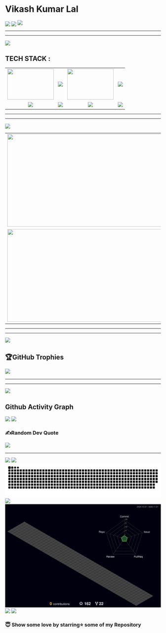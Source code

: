 # Vikash Kumar Lal


<!-- /*profile viewer source!*/ -->

<img align=center src="https://camo.githubusercontent.com/4fa9a5bdefafee7e59ad2086429306dfc0c902d0db4d2d1fdfb534b1767d9f62/68747470733a2f2f646576656c6f706572732e67697068792e636f6d2f6272616e63682f6d61737465722f7374617469632f6170692d35313264333663303936363236383237313731303861333862626235633537642e676966" />

<img align=center src="https://raw.githubusercontent.com/andreasbm/readme/master/assets/lines/colored.png" />

<!-- PROFILE VIEWS -->
<!-- <img align=center src="https://visitcount.itsvg.in/api?id=Therobo77&icon=10&color=0" /> -->
<img src="https://camo.githubusercontent.com/ce380e1e85f538d898c80023c1d97f09916e7eb66266eda50ed7a66a3482544f/68747470733a2f2f6b6f6d617265762e636f6d2f67687076632f3f757365726e616d653d4e617a6d75735361796164267374796c653d666c61742d737175617265"/>

<!--  -->

--------------------------------------------------------------------------------------------------------------------------------------------------------------
--------------------------------------------------------------------------------------------------------------------------------------------------------------
<img align=center src="https://raw.githubusercontent.com/andreasbm/readme/master/assets/lines/colored.png" />
<!-- 
user-image (NAZMIN)
<img align=center src="https://user-images.githubusercontent.com/105915742/200315793-960ce749-3d2f-4f30-85d6-96e3116426f0.gif" /> -->

## TECH STACK :
<table  align=center>
  <tr>
 <td align=center> <img src="https://upload.wikimedia.org/wikipedia/commons/thumb/d/d9/Node.js_logo.svg/1280px-Node.js_logo.svg.png"  height=100   width=150 ></td>
     <td align=center> <img src="https://upload.wikimedia.org/wikipedia/commons/thumb/a/a7/React-icon.svg/1280px-React-icon.svg.png" height=100   ></td>
    <td align=center> <img src="https://upload.wikimedia.org/wikipedia/commons/4/49/Redux.png"  height=100   width=150 ></td>
     <td align=center> <img src="https://img.icons8.com/nolan/64/wikipedia.png"  height=100  ></td>
  </tr>
  <tr>
  <td align=center>  <img src="https://img.icons8.com/color/48/null/chakra-ui.png"   width=100  ></td>
   <td align=center> <img src="https://upload.wikimedia.org/wikipedia/commons/thumb/b/b2/Bootstrap_logo.svg/768px-Bootstrap_logo.svg.png"  height=100    ></td>
  <td align=center> <img src="https://git-scm.com/images/logos/downloads/Git-Icon-1788C.png"  height=100  ></td>
  <td align=center> <img src="https://img.icons8.com/plasticine/100/null/github.png"  height=100  ></td>
  </tr>

</table>


--------------------------------------------------------------------------------------------------------------------------------------------------------------
--------------------------------------------------------------------------------------------------------------------------------------------------------------

<img align=center src="https://raw.githubusercontent.com/andreasbm/readme/master/assets/lines/colored.png" />





<!-- )](https://github-readme-stats.vercel.app/api?username=Therobo77&hide_border=false&include_all_commits=true&count_private=true&show_icons=true) -->
<!-- )](https://github-readme-stats.vercel.app/api?username=Therobo77&hide_border=false&include_all_commits=true&count_private=true&show_icons=true) -->

<table  align=center>
  <tr>
    <td align=center> <img src="http://github-readme-streak-stats.herokuapp.com?user=Therobo77&theme=tokyonight_duo&date_format=j%20M%5B%20Y%5D"  height=300   width=500 ></td>
    
  <td align=center> 
    <img src="https://github-readme-stats.vercel.app/api?username=Therobo77&hide_border=false&include_all_commits=true&count_private=true&show_icons=true" alt="Loading"height=300 width=500/>
    </td>
    
  </tr>
  <tr>
  <td align=center>  <img src="https://camo.githubusercontent.com/491294d8860bf803756b2f7451e72904323f79faff57f553fbbb77d35e647195/68747470733a2f2f6769746875622d726561646d652d73746174732e76657263656c2e6170702f6170692f746f702d6c616e67732f3f757365726e616d653d7375466937383637266c616e67735f636f756e743d3826636f756e745f707269766174653d74727565266c61796f75743d636f6d70616374267468656d653d726561637426686964655f626f726465723d747275652662675f636f6c6f723d304431313137"   width=500  height=300></td>
   <td align=center>  <img src="https://activity-graph.herokuapp.com/graph?username=Therobo77&bg_color=d1edff&color=000000&line=4c8e9e&point=1e00ff&area=true&hide_border=true"   width=500  height=300></td>
   
  </tr>
</table>

<!-- 
[![](https://github-readme-stats.vercel.app/api?username=Therobo77&hide_border=false&include_all_commits=true&count_private=true&show_icons=true)](https://github-readme-stats.vercel.app/api?username=Therobo77&hide_border=false&include_all_commits=true&count_private=true&show_icons=true)


[![GitHub Streak](http://github-readme-streak-stats.herokuapp.com?user=Therobo77&theme=tokyonight_duo&date_format=j%20M%5B%20Y%5D)](http://github-readme-streak-stats.herokuapp.com?user=Therobo77&theme=tokyonight_duo&date_format=j%20M%5B%20Y%5D)
 -->
  
--------------------------------------------------------------------------------------------------------------------------------------------------------------
--------------------------------------------------------------------------------------------------------------------------------------------------------------

<img src="https://raw.githubusercontent.com/andreasbm/readme/master/assets/lines/colored.png" />


## 🏆GitHub Trophies
<img src="https://github-profile-trophy.vercel.app/?username=Therobo77&margin-w=15&margin-h=15&column=8" />

  
--------------------------------------------------------------------------------------------------------------------------------------------------------------
--------------------------------------------------------------------------------------------------------------------------------------------------------------

<img src="https://raw.githubusercontent.com/andreasbm/readme/master/assets/lines/colored.png" />

## Github Activity Graph
<!-- 
[![github activity graph](https://activity-graph.herokuapp.com/graph?username=Therobo77&bg_color=d1edff&color=000000&line=4c8e9e&point=1e00ff&area=true&hide_border=true) -->
<img src="https://activity-graph.herokuapp.com/graph?username=Therobo77&bg_color=d1edff&color=000000&line=4c8e9e&point=1e00ff&area=true&hide_border=true" />

<img src="https://raw.githubusercontent.com/andreasbm/readme/master/assets/lines/colored.png" />

<!-- ## Language Graph -->

<!-- <img src="" /> -->




<!--  <img  src="https://camo.githubusercontent.com/fd4484b75dc1de15a3d240490e12618602537ce08af426f69859c8a52eb13ca9/68747470733a2f2f61637469766974792d67726170682e6865726f6b756170702e636f6d2f67726170683f757365726e616d653d6d6568666f6f7a6b68616e67697468756226267468656d653d78636f6465" />  -->

### ✍️Random Dev Quote 
![](https://quotes-github-readme.vercel.app/api?type=horizontal&theme=radical)

--- 

<!-- PROFILE VIEWS -->
<!-- <img align=center src="https://visitcount.itsvg.in/api?id=Therobo77&icon=10&color=0" /> -->
<img src="https://camo.githubusercontent.com/ce380e1e85f538d898c80023c1d97f09916e7eb66266eda50ed7a66a3482544f/68747470733a2f2f6b6f6d617265762e636f6d2f67687076632f3f757365726e616d653d4e617a6d75735361796164267374796c653d666c61742d737175617265"/>

<!--  -->

<img src="https://raw.githubusercontent.com/andreasbm/readme/master/assets/lines/colored.png" />


<img src="https://raw.githubusercontent.com/1999AZZAR/1999AZZAR/main/resources/img/grid-snake.svg"  />

<img src="https://raw.githubusercontent.com/andreasbm/readme/master/assets/lines/colored.png" />

<!-- MY REAL #3d animation graph of commits -->

<!-- 
<img src="https://github.com/Therobo77/Therobo77/raw/main/profile-3d-contrib/profile-night-green.svg" />
 -->
<img src="https://github.com/suraj-996/suraj-996/raw/main/profile-3d-contrib/profile-night-green.svg"/>

<img src="https://raw.githubusercontent.com/andreasbm/readme/master/assets/lines/colored.png" />

<img src="https://raw.githubusercontent.com/alok722/alok722/master/images/gif/Developer.gif " />

### 😇 Show some love by starring⭐ some of my Repository

